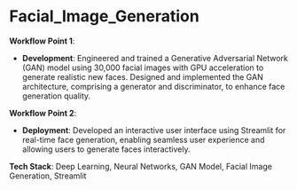 # Facial_Image_Generation

**Workflow Point 1**:
- **Development**: Engineered and trained a Generative Adversarial Network (GAN) model using 30,000 facial images with GPU acceleration to generate realistic new faces. Designed and implemented the GAN architecture, comprising a generator and discriminator, to enhance face generation quality.

**Workflow Point 2**:
- **Deployment**: Developed an interactive user interface using Streamlit for real-time face generation, enabling seamless user experience and allowing users to generate faces interactively.

**Tech Stack**: Deep Learning, Neural Networks, GAN Model, Facial Image Generation, Streamlit
